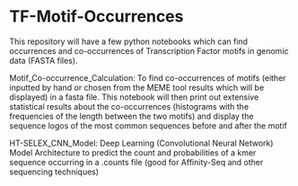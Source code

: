 # TF-Motif-Occurrences
This repository will have a few python notebooks which can find occurrences and co-occurrences of Transcription Factor motifs in genomic data (FASTA files).

Motif_Co-occurrence_Calculation: To find co-occurrences of motifs (either inputted by hand or chosen from the MEME tool results which will be displayed) in a fasta file. This notebook will then print out extensive statistical results about the co-occurrences (histograms with the frequencies of the length between the two motifs) and display the sequence logos of the most common sequences before and after the motif

HT-SELEX_CNN_Model: Deep Learning (Convolutional Neural Network) Model Architecture to predict the count and probabilities of a kmer sequence occurring in a .counts file (good for Affinity-Seq and other sequencing techniques)
